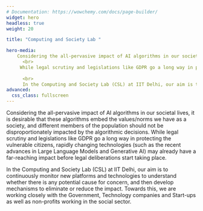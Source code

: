 ```yaml
---
# Documentation: https://wowchemy.com/docs/page-builder/
widget: hero
headless: true
weight: 20

title: "Computing and Society Lab "

hero-media:
    Considering the all-pervasive impact of AI algorithms in our societal lives, it is desirable that these algorithms embed the values/norms we have as a        society, and different members of the population should not be disproportionately impacted by the algorithmic decisions. 
      <br>
     While legal scrutiny and legislations like GDPR go a long way in protecting the vulnerable citizens, rapidly changing technologies (such as the recent        advances in Large Language Models and Generative AI) may already have a far-reaching impact before legal deliberations start taking place.
  
      <br>
      In the Computing and Society Lab (CSL) at IIT Delhi, our aim is to continuously monitor new platforms and technologies to understand whether there is any potential cause for concern, and then develop mechanisms to eliminate or reduce the impact. Towards this, we are working closely with the Government, Technology companies and Start-ups as well as non-profits working in the social sector.
advanced:
  css_class: fullscreen
---
```

Considering the all-pervasive impact of AI algorithms in our societal lives, it is desirable that these algorithms embed the values/norms we have as a        society, and different members of the population should not be disproportionately impacted by the algorithmic decisions. 
While legal scrutiny and legislations like GDPR go a long way in protecting the vulnerable citizens, rapidly changing technologies (such as the recent        advances in Large Language Models and Generative AI) may already have a far-reaching impact before legal deliberations start taking place.
  
In the Computing and Society Lab (CSL) at IIT Delhi, our aim is to continuously monitor new platforms and technologies to understand whether there is   any potential cause for concern, and then develop mechanisms to eliminate or reduce the impact. Towards this, we are working closely with the Government, Technology companies and Start-ups as well as non-profits working in the social sector.


